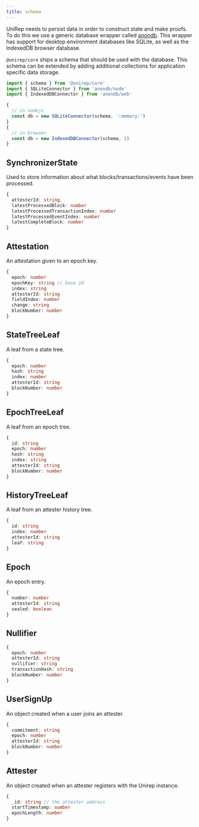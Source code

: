```yaml
---
title: schema
---
```


UniRep needs to persist data in order to construct state and make proofs. To do this we use a generic database wrapper called [anondb](https://github.com/vimwitch/anondb). This wrapper has support for desktop environment databases like SQLite, as well as the IndexedDB browser database.

`@unirep/core` ships a schema that should be used with the database. This schema can be extended by adding additional collections for application specific data storage.

```ts
import { schema } from '@unirep/core'
import { SQLiteConnector } from 'anondb/node'
import { IndexedDBConnector } from 'anondb/web'

{
  // in nodejs
  const db = new SQLiteConnector(schema, ':memory:')
}
{
  // in browser
  const db = new IndexedDBConnector(schema, 1)
}
```

## SynchronizerState

Used to store information about what blocks/transactions/events have been processed.

```ts
{
  attesterId: string,
  latestProcessedBlock: number
  latestProcessedTransactionIndex: number
  latestProcessedEventIndex: number
  latestCompleteBlock: number
}
```

## Attestation

An attestation given to an epoch key.

```ts
{
  epoch: number
  epochKey: string // base 10
  index: string
  attesterId: string
  fieldIndex: number
  change: string
  blockNumber: number
}
```

## StateTreeLeaf

A leaf from a state tree.

```ts
{
  epoch: number
  hash: string
  index: number
  attesterId: string
  blockNumber: number
}
```

## EpochTreeLeaf

A leaf from an epoch tree.

```ts
{
  id: string
  epoch: number
  hash: string
  index: string
  attesterId: string
  blockNumber: number
}
```

## HistoryTreeLeaf

A leaf from an attester history tree.

```ts
{
  id: string
  index: number
  attesterId: string
  leaf: string
}
```

## Epoch

An epoch entry.

```ts
{
  number: number
  attesterId: string
  sealed: boolean
}
```

## Nullifier

```ts
{
  epoch: number
  attesterId: string
  nullifier: string
  transactionHash: string
  blockNumber: number
}
```

## UserSignUp

An object created when a user joins an attester.

```ts
{
  commitment: string
  epoch: number
  attesterId: string
  blockNumber: number
}
```

## Attester

An object created when an attester registers with the Unirep instance.

```ts
{
  _id: string // the attester address
  startTimestamp: number
  epochLength: number
}
```
